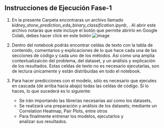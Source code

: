 ## Instrucciones de Ejecución Fase-1

1. En la presente Carpeta encontraras un archivo llamado *kidney_stone_prediction_eda_binary_classification.ipynb*, . Al abrir este archivo notarás que este incluye el botón que permite abrirlo en Google Colab, debes hacer click en este botón
![image](https://github.com/Jhonier-Jimenez/kidney-stone-prediction/assets/32853930/3562ee45-58aa-43c0-8a2a-c65f398308f0)

2. Dentro del notebook podrás encontrar celdas de texto con la tabla de contenido, comentarios y explicaciones de lo que hace cada una de las secciones de código y cada uno de los métodos. Así como una amplia contextualizaicón del problema, del dataset, y un análisis y explicación de los resultados. Estas celdas de texto no es necesario ejecutarlas, son de lectura únicamente y están distribuidas en todo el notebook.

3. Para hacer predicciones con el modelo, sólo es necesario que ejecutes en cascada (de arriba hacia abajo) todas las celdas de código. Si lo haces, lo que sucederá es lo siguiente:
   - Se irán importando las librerías necesarias así como los datasets,
   - Se realizará una preparación y análisis de los datasets; mediante un Correlation Heatmap, Pair Plots, entre otros
   - Para finalmente entrenar los modelos, ejecutarlos y analizar sus resultados.
